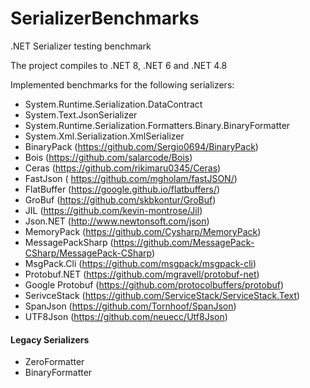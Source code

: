 # SerializerBenchmarks
.NET Serializer testing benchmark

The project compiles to .NET 8, .NET 6 and .NET 4.8

Implemented benchmarks for the following serializers:
- System.Runtime.Serialization.DataContract
- System.Text.JsonSerializer
- System.Runtime.Serialization.Formatters.Binary.BinaryFormatter
- System.Xml.Serialization.XmlSerializer
- BinaryPack (https://github.com/Sergio0694/BinaryPack)
- Bois (https://github.com/salarcode/Bois)
- Ceras (https://github.com/rikimaru0345/Ceras)
- FastJson ( https://github.com/mgholam/fastJSON/)
- FlatBuffer (https://google.github.io/flatbuffers/)
- GroBuf (https://github.com/skbkontur/GroBuf)
- JIL (https://github.com/kevin-montrose/Jil)
- Json.NET (http://www.newtonsoft.com/json)
- MemoryPack (https://github.com/Cysharp/MemoryPack)
- MessagePackSharp (https://github.com/MessagePack-CSharp/MessagePack-CSharp)
- MsgPack.Cli (https://github.com/msgpack/msgpack-cli)
- Protobuf.NET (https://github.com/mgravell/protobuf-net)
- Google Protobuf (https://github.com/protocolbuffers/protobuf)
- SerivceStack (https://github.com/ServiceStack/ServiceStack.Text)
- SpanJson (https://github.com/Tornhoof/SpanJson)
- UTF8Json (https://github.com/neuecc/Utf8Json)

#### Legacy Serializers
- ZeroFormatter
- BinaryFormatter